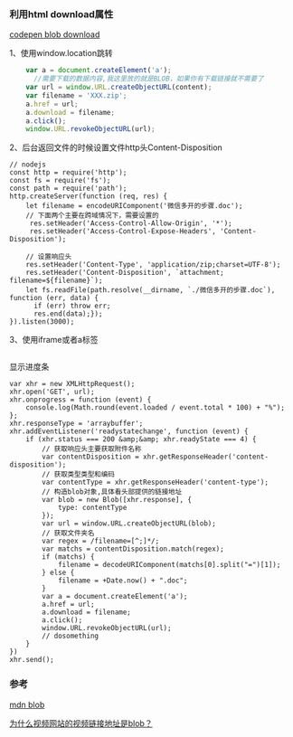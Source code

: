 ### 利用html download属性

[codepen blob download](<https://codepen.io/nico1988/pen/BayWdzo>)



1、使用window.location跳转

```javascript
    var a = document.createElement('a');
      //需要下载的数据内容,我这里放的就是BLOB，如果你有下载链接就不需要了
    var url = window.URL.createObjectURL(content);
    var filename = 'XXX.zip';
    a.href = url;
    a.download = filename;
    a.click();
    window.URL.revokeObjectURL(url);

```

2、后台返回文件的时候设置文件http头Content-Disposition

```nodejs
// nodejs
const http = require('http');
const fs = require('fs');
const path = require('path');
http.createServer(function (req, res) { 
    let filename = encodeURIComponent('微信多开的步骤.doc');
    // 下面两个主要在跨域情况下，需要设置的
     res.setHeader('Access-Control-Allow-Origin', '*');
     res.setHeader('Access-Control-Expose-Headers', 'Content-Disposition');
    
    // 设置响应头
    res.setHeader('Content-Type', 'application/zip;charset=UTF-8');
    res.setHeader('Content-Disposition', `attachment; filename=${filename}`);
    let fs.readFile(path.resolve(__dirname, `./微信多开的步骤.doc`), function (err, data) {
      if (err) throw err;
      res.end(data);});
}).listen(3000);
```

3、使用iframe或者a标签



```javascript

```

显示进度条

```
var xhr = new XMLHttpRequest();
xhr.open('GET', url);
xhr.onprogress = function (event) {
    console.log(Math.round(event.loaded / event.total * 100) + "%");
};
xhr.responseType = 'arraybuffer';
xhr.addEventListener('readystatechange', function (event) {
    if (xhr.status === 200 &amp;&amp; xhr.readyState === 4) {
        // 获取响应头主要获取附件名称
        var contentDisposition = xhr.getResponseHeader('content-disposition');
        // 获取类型类型和编码  
        var contentType = xhr.getResponseHeader('content-type');
        // 构造blob对象,具体看头部提供的链接地址
        var blob = new Blob([xhr.response], {
            type: contentType
        });
        var url = window.URL.createObjectURL(blob);
        // 获取文件夹名
        var regex = /filename=[^;]*/;
        var matchs = contentDisposition.match(regex);
        if (matchs) {
            filename = decodeURIComponent(matchs[0].split("=")[1]);
        } else {
            filename = +Date.now() + ".doc";
        }
        var a = document.createElement('a');
        a.href = url;
        a.download = filename;
        a.click();
        window.URL.revokeObjectURL(url);
        // dosomething
    }
})
xhr.send();

```



### 参考

[mdn blob](<https://developer.mozilla.org/en-US/docs/Web/API/Blob>)

[为什么视频网站的视频链接地址是blob？](<https://juejin.im/post/5d1ea7a8e51d454fd8057bea>)